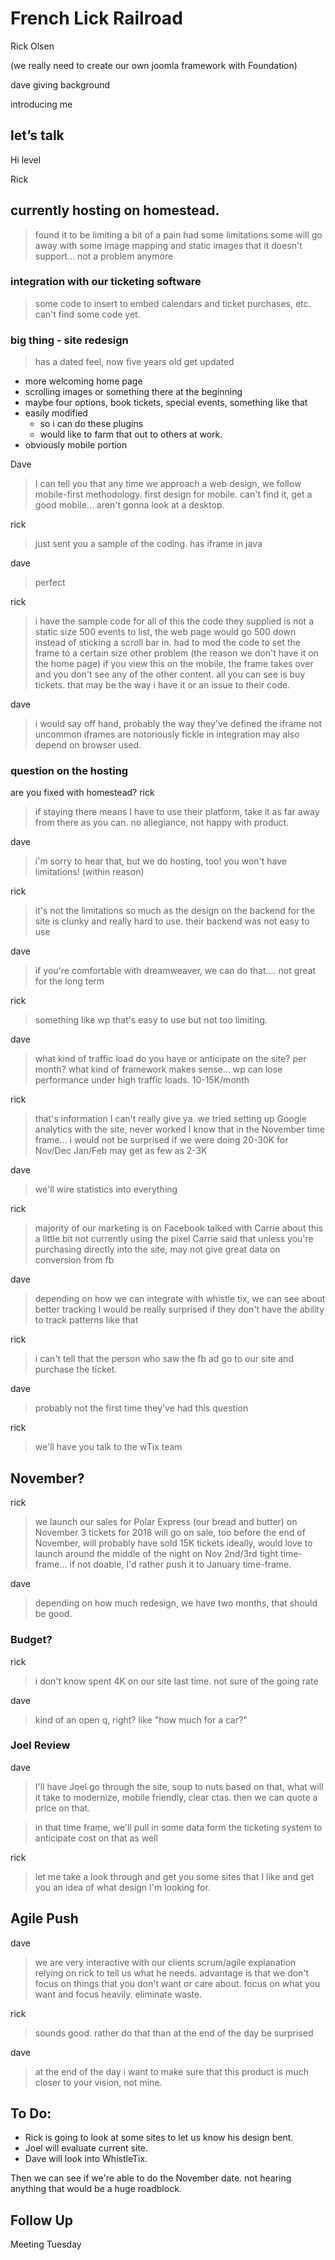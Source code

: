 # French Lick Railroad
Rick Olsen

(we really need to create our own joomla framework with Foundation)

dave giving background

introducing me

## let’s talk
Hi level

Rick
## currently hosting on homestead. 
>found it to be limiting
a bit of a pain
had some limitations
some will go away with some image mapping and static images that it doesn't support... not a problem anymore

### integration with our ticketing software
>some code to insert to embed calendars and ticket purchases, etc.
can't find some code yet.

### big thing - site redesign
> has a dated feel, now five years old
get updated

* more welcoming home page
* scrolling images or something there at the beginning
* maybe four options, book tickets, special events, something like that
* easily modified
  * so i can do these plugins
  * would like to farm that out to others at work.
* obviously mobile portion

Dave
> I can tell you that any time we approach a web design, we follow mobile-first methodology.
first design for mobile.
can't find it, get a good mobile... aren't gonna look at a desktop.

rick
> just sent you a sample of the coding. has iframe in java

dave
> perfect

rick
> i have the sample code for all of this
the code they supplied is not a static size
500 events to list, the web page would go 500 down instead of sticking a scroll bar in.
had to mod the code to set the frame to a certain size
other problem (the reason we don't have it on the home page)
if you view this on the mobile, the frame takes over and you don't see any of the other content.
all you can see is buy tickets.
that may be the way i have it or an issue to their code.

dave
> i would say off hand, probably the way they've defined the iframe
not uncommon
iframes are notoriously fickle in integration
may also depend on browser used.

### question on the hosting
are you fixed with homestead?
rick
> if staying there means I have to use their platform, take it as far away from there as you can.
no allegiance, not happy with product.

dave
> i'm sorry to hear that, but we do hosting, too!
you won't have limitations! (within reason)

rick
> it's not the limitations so much as the design on the backend for the site is clunky and really hard to use.
their backend was not easy to use

dave
> if you're comfortable with dreamweaver, we can do that....
not great for the long term

rick
> something like wp that's easy to use but not too limiting.

dave
> what kind of traffic load do you have or anticipate on the site?
per month?
what kind of framework makes sense... wp can lose performance under high traffic loads. 10-15K/month

rick
> that's information I can't really give ya.
we tried setting up Google analytics with the site, never worked
> I know that in the November time frame... i would not be surprised if we were doing 20-30K for Nov/Dec
Jan/Feb may get as few as 2-3K

dave
> we'll wire statistics into everything

rick
> majority of our marketing is on Facebook
talked with Carrie about this a little bit
not currently using the pixel
Carrie said that unless you're purchasing directly into the site, may not give great data on conversion from fb

dave
> depending on how we can integrate with whistle tix, we can see about better tracking
I would be really surprised if they don't have the ability to track patterns like that

rick
> i can't tell that the person who saw the fb ad go to our site and purchase the ticket.

dave
> probably not the first time they've had this question

rick
> we'll have you talk to the wTix team 

## November?
rick
> we launch our sales for Polar Express (our bread and butter) on November 3
tickets for 2018 will go on sale, too
before the end of November, will probably have sold 15K tickets
ideally, would love to launch around the middle of the night on Nov 2nd/3rd
tight time-frame...
if not doable, I'd rather push it to January time-frame.

dave
> depending on how much redesign, we have two months, that should be good.

### Budget?
rick
> i don't know
spent 4K on our site last time.
not sure of the going rate

dave
> kind of an open q, right? like "how much for a car?"

### Joel Review
dave
> I'll have Joel go through the site, soup to nuts
based on that, what will it take to modernize, mobile friendly, clear ctas.
then we can quote a price on that.

>in that time frame, we'll pull in some data form the ticketing system to anticipate cost on that as well

rick
> let me take a look through and get you some sites that I like and get you an idea of what design I'm looking for.

## Agile Push
dave
> we are very interactive with our clients
scrum/agile explanation
relying on rick to tell us what he needs.
advantage is that we don't focus on things that you don't want or care about.
focus on what you want and focus heavily. eliminate waste.

rick
> sounds good. rather do that than at the end of the day be surprised

dave
> at the end of the day i want to make sure that this product is much closer to your vision, not mine.

## To Do:
* Rick is going to look at some sites to let us know his design bent.
* Joel will evaluate current site.
* Dave will look into WhistleTix.

Then we can see if we're able to do the November date.
not hearing anything that would be a huge roadblock.

## Follow Up
Meeting Tuesday
